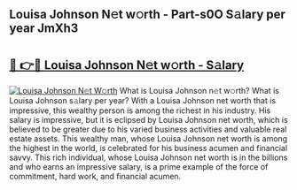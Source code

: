 ## Louisa Johnson N𝚎t w𝚘rth - Part-s0O S𝚊lary per year JmXh3

# <h2><a href="http://gc39pz.nevu.top/?p=Louisa+Johnson">🔗 👉🔴 Louisa Johnson N𝚎t w𝚘rth - S𝚊lary</a></h2>

[![Louisa Johnson N𝚎t W𝚘rth](https://i.imgur.com/Oavwk0R.jpeg)](http://gc39pz.nevu.top/?p=Louisa+Johnson)
What is Louisa Johnson n𝚎t w𝚘rth? What is Louisa Johnson s𝚊lary per year?
With a Louisa Johnson net worth that is impressive, this wealthy person is among the richest in his industry. His salary is impressive, but it is eclipsed by Louisa Johnson net worth, which is believed to be greater due to his varied business activities and valuable real estate assets. This wealthy man, whose Louisa Johnson net worth is among the highest in the world, is celebrated for his business acumen and financial savvy. This rich individual, whose Louisa Johnson net worth is in the billions and who earns an impressive salary, is a prime example of the force of commitment, hard work, and financial acumen.
